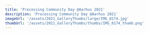 ```yaml
---
title: 'Processing Community Day @Aarhus 2021'
description: 'Processing Community Day @Aarhus 2021'
imageUrl: '/assets/2021_GalleryThumbs/large/IMG_8174.jpg'
thumbUrl: '/assets/2021_GalleryThumbs/thumbs/IMG_8174_thumb.png'
---
```

